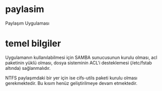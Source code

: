 # paylasim
Paylaşım Uygulaması

# temel bilgiler
Uygulamanın kullanılabilmesi için SAMBA sunucusunun kurulu olması, acl paketinin yüklü olması, dosya sisteminin ACL'i desteklemesi (/etc/fstab altında) sağlanmalıdır.

NTFS paylaşımdaki bir yer için ise cifs-utils paketi kurulu olması gerekmektedir. Bu kısım henüz geliştirilmeye devam etmektedir.
